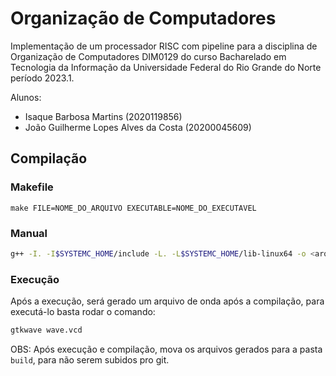 # Organização de Computadores

Implementação de um processador RISC com pipeline para a disciplina de Organização de Computadores DIM0129 do curso Bacharelado em Tecnologia da Informação da Universidade Federal do Rio Grande do Norte período 2023.1.

Alunos:

-   Isaque Barbosa Martins (2020119856)
-   João Guilherme Lopes Alves da Costa (20200045609)

## Compilação

### Makefile

```
make FILE=NOME_DO_ARQUIVO EXECUTABLE=NOME_DO_EXECUTAVEL
```

### Manual

```bash
g++ -I. -I$SYSTEMC_HOME/include -L. -L$SYSTEMC_HOME/lib-linux64 -o <arquivo> <arquivo>.cpp -lsystemc -lm
```

### Execução

Após a execução, será gerado um arquivo de onda após a compilação, para executá-lo basta rodar o comando:

```bash
gtkwave wave.vcd
```

OBS: Após execução e compilação, mova os arquivos gerados para a pasta `build`, para não serem subidos pro git.
